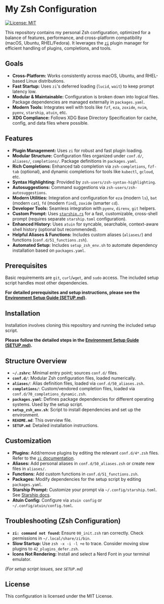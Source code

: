 # My Zsh Configuration

[![License: MIT](https://img.shields.io/badge/License-MIT-yellow.svg)](https://opensource.org/licenses/MIT)

This repository contains my personal Zsh configuration, optimized for a balance
of features, performance, and cross-platform compatibility (macOS, Ubuntu,
RHEL/Fedora). It leverages the [`zi`](https://github.com/z-shell/zi) plugin
manager for efficient handling of plugins, completions, and tools.

## Goals

- **Cross-Platform:** Works consistently across macOS, Ubuntu, and RHEL-based
  Linux distributions.
- **Fast Startup:** Uses `zi`'s deferred loading (`lucid`, `wait`) to keep
  prompt latency low.
- **Modular & Maintainable:** Configuration is broken down into logical files.
  Package dependencies are managed externally in `packages.yaml`.
- **Modern Tools:** Integrates well with tools like `fzf`, `eza`, `zoxide`,
  `nvim`, `pyenv`, `starship`, `atuin`, etc.
- **XDG Compliance:** Follows XDG Base Directory Specification for cache,
  config, and data files where possible.

## Features

- **Plugin Management:** Uses `zi` for robust and fast plugin loading.
- **Modular Structure:** Configuration files organized under `conf.d/`,
  `aliases/`, `completions/`. Package definitions in `packages.yaml`.
- **Rich Completions:** Enhanced tab completion via `zsh-completions`, `fzf-tab`
  (optional), and dynamic completions for tools like `kubectl`, `gcloud`, etc.
- **Syntax Highlighting:** Provided by `zsh-users/zsh-syntax-highlighting`.
- **Autosuggestions:** Command suggestions via `zsh-users/zsh-autosuggestions`.
- **Modern Utilities:** Integration and configuration for `eza` (modern `ls`),
  `bat` (modern `cat`), `fd` (modern `find`), `zoxide` (smarter `cd`).
- **Developer Tools:** Seamless integration with `pyenv`, `direnv`, `git`
  helpers.
- **Custom Prompt:** Uses [`starship.rs`](https://starship.rs/) for a fast,
  customizable, cross-shell prompt (requires separate `starship.toml`
  configuration).
- **Enhanced History:** Uses `atuin` for syncable, searchable, context-aware
  shell history (optional but recommended).
- **Helpful Aliases & Functions:** Includes custom aliases (`aliases/`) and
  functions (`conf.d/51_functions.zsh`).
- **Automated Setup:** Includes `setup_zsh_env.sh` to automate dependency
  installation based on `packages.yaml`.

## Prerequisites

Basic requirements are `git`, `curl`/`wget`, and `sudo` access. The included
setup script handles most other dependencies.

**For detailed prerequisites and setup instructions, please see the
[Environment Setup Guide (SETUP.md)](https://github.com/Khodaparastan/zsh-setup/blob/main/setup.md).**

## Installation

Installation involves cloning this repository and running the included setup
script.

**Please follow the detailed steps in the
[Environment Setup Guide (SETUP.md)](https://github.com/Khodaparastan/zsh-setup/blob/main/setup.md).**

## Structure Overview

- **`~/.zshrc`**: Minimal entry point; sources `conf.d/` files.
- **`conf.d/`**: Modular Zsh configuration files, loaded numerically.
- **`aliases/`**: Alias definition files, loaded via `conf.d/50_aliases.zsh`.
- **`completions/`**: Custom/vendored completion files, loaded via
  `conf.d/70_completions_dynamic.zsh`.
- **`packages.yaml`**: Defines package dependencies for different operating
  systems. Used by the setup script.
- **`setup_zsh_env.sh`**: Script to install dependencies and set up the
  environment.
- **`README.md`**: This overview file.
- **`SETUP.md`**: Detailed installation instructions.

## Customization

- **Plugins:** Add/remove plugins by editing the relevant `conf.d/4*.zsh` files.
  Refer to the [`zi` documentation](https://github.com/z-shell/zi).
- **Aliases:** Add personal aliases in `conf.d/50_aliases.zsh` or create new
  files in `aliases/`.
- **Functions:** Add custom functions in `conf.d/51_functions.zsh`.
- **Packages:** Modify dependencies for the setup script by editing
  `packages.yaml`.
- **Starship Prompt:** Customize your prompt via `~/.config/starship.toml`. See
  [Starship docs](https://starship.rs/config/).
- **Atuin Config:** Configure via `atuin config` or
  `~/.config/atuin/config.toml`.

## Troubleshooting (Zsh Configuration)

- **`zi: command not found`:** Ensure `00_init.zsh` ran correctly. Check
  permissions in `~/.local/share/zi/bin`.
- **Slow Startup:** Use `zsh -x -i -l +e` to trace. Consider moving slow plugins
  to `42_plugins_defer.zsh`.
- **Icons Not Rendering:** Install and select a Nerd Font in your terminal
  emulator.

_(For setup script issues, see `SETUP.md`)_

## License

This configuration is licensed under the MIT License.
